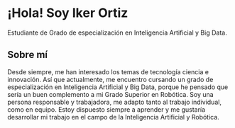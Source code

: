 # ¡Hola! Soy Iker Ortiz

Estudiante de Grado de especialización en Inteligencia Artificial y Big Data.

## Sobre mí
Desde siempre, me han interesado los temas de tecnología ciencia e innovación. 
Así que actualmente, me encuentro cursando un grado de especialización en Inteligencia Artificial y Big Data, porque he pensado que sería un buen complemento a mi 
Grado Superior en Robótica.
Soy una persona responsable y trabajadora, me adapto tanto al trabajo individual, como en equipo.
Estoy dispuesto siempre a aprender y me gustaría desarrollar mi trabajo en el campo de la Inteligencia Artificial y
Robótica.
